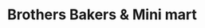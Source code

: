 ---
title: "Brothers Bakers & Mini mart"
url: /uthimoodu/brothers-bakers-and-mini-mart/
shop: convenience
---